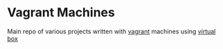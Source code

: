 # Vagrant Machines

Main repo of various projects written with 
[vagrant](https://www.vagrantup.com/) machines 
using [virtual box](https://www.virtualbox.org/)
